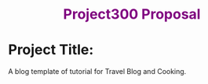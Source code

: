 
<body>

<h1 style="color:purple; text-align:center;">Project300 Proposal
</h1>
<h1>Project Title:</h1><p> A blog template of tutorial for Travel Blog and Cooking.</p>
</body>
  </html>
  
